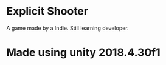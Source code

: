 # Explicit Shooter
 A game made by a Indie. Still learning developer.
 # Made using unity 2018.4.30f1
